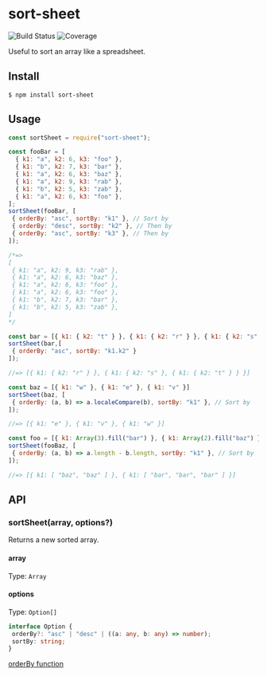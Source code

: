 # sort-sheet
![Build Status](https://img.shields.io/travis/com/dafyh/sort-sheet) ![Coverage](https://img.shields.io/codecov/c/github/dafyh/sort-sheet)

Useful to sort an array like a spreadsheet.

## Install

```
$ npm install sort-sheet
```

## Usage

```js
const sortSheet = require("sort-sheet");

const fooBar = [
  { k1: "a", k2: 6, k3: "foo" },
  { k1: "b", k2: 7, k3: "bar" },
  { k1: "a", k2: 6, k3: "baz" },
  { k1: "a", k2: 9, k3: "rab" },
  { k1: "b", k2: 5, k3: "zab" },
  { k1: "a", k2: 6, k3: "foo" },
];
sortSheet(fooBar, [
 { orderBy: "asc", sortBy: "k1" }, // Sort by
 { orderBy: "desc", sortBy: "k2" }, // Then by
 { orderBy: "asc", sortBy: "k3" }, // Then by
]);

/*=>
[
 { k1: "a", k2: 9, k3: "rab" },
 { k1: "a", k2: 6, k3: "baz" },
 { k1: "a", k2: 6, k3: "foo" },
 { k1: "a", k2: 6, k3: "foo" },
 { k1: "b", k2: 7, k3: "bar" },
 { k1: "b", k2: 5, k3: "zab" },
]
*/

const bar = [{ k1: { k2: "t" } }, { k1: { k2: "r" } }, { k1: { k2: "s" } }]
sortSheet(bar,[
 { orderBy: "asc", sortBy: "k1.k2" }
]);

//=> [{ k1: { k2: "r" } }, { k1: { k2: "s" }, { k1: { k2: "t" } } }]

const baz = [{ k1: "w" }, { k1: "e" }, { k1: "v" }]
sortSheet(baz, [
 { orderBy: (a, b) => a.localeCompare(b), sortBy: "k1" }, // Sort by
]);

//=> [{ k1: "e" }, { k1: "v" }, { k1: "w" }]

const foo = [{ k1: Array(3).fill("bar") }, { k1: Array(2).fill("baz") }]
sortSheet(fooBaz, [
 { orderBy: (a, b) => a.length - b.length, sortBy: "k1" }, // Sort by
]);

//=> [{ k1: [ "baz", "baz" ] }, { k1: [ "bar", "bar", "bar" ] }]
```

## API

### sortSheet(array, options?)

Returns a new sorted array.

#### array

Type: `Array`

#### options

Type: `Option[]`

```ts
interface Option {
 orderBy?: "asc" | "desc" | ((a: any, b: any) => number);
 sortBy: string;
}
```

[orderBy function](https://developer.mozilla.org/en-US/docs/Web/JavaScript/Reference/Global_Objects/Array/sort)